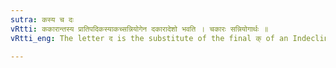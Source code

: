 ```yaml
---
sutra: कस्य च दः
vRtti: ककारान्तस्य प्रातिपदिकस्याकच्सन्नियोगेन दकारादेशो भवति । चकारः सन्नियोगार्थः ॥
vRtti_eng: The letter द is the substitute of the final क् of an Indeclinable, when the affix _akach_ is added.

---
```

